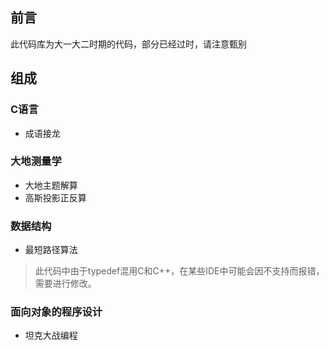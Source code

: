 ## 前言
此代码库为大一大二时期的代码，部分已经过时，请注意甄别
## 组成
### C语言
- 成语接龙
### 大地测量学
- 大地主题解算
- 高斯投影正反算
### 数据结构
- 最短路径算法
> 此代码中由于typedef混用C和C++，在某些IDE中可能会因不支持而报错，需要进行修改。
### 面向对象的程序设计
- 坦克大战编程
